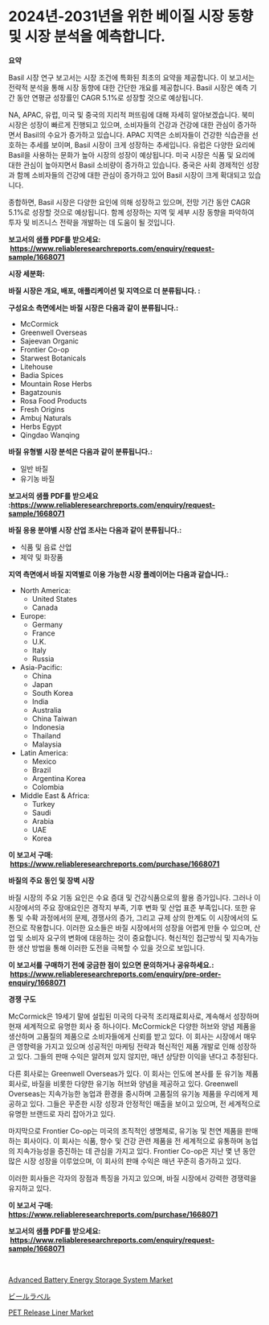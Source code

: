 <p><h1>2024년-2031년을 위한 베이질 시장 동향 및 시장 분석을 예측합니다.</h1></p><p><strong>요약</strong></p>
<p><p>Basil 시장 연구 보고서는 시장 조건에 특화된 최초의 요약을 제공합니다. 이 보고서는 전략적 분석을 통해 시장 동향에 대한 간단한 개요를 제공합니다. Basil 시장은 예측 기간 동안 연평균 성장률인 CAGR 5.1%로 성장할 것으로 예상됩니다.</p><p>NA, APAC, 유럽, 미국 및 중국의 지리적 퍼뜨림에 대해 자세히 알아보겠습니다. 북미 시장은 성장이 빠르게 진행되고 있으며, 소비자들의 건강과 건강에 대한 관심이 증가하면서 Basil의 수요가 증가하고 있습니다. APAC 지역은 소비자들이 건강한 식습관을 선호하는 추세를 보이며, Basil 시장이 크게 성장하는 추세입니다. 유럽은 다양한 요리에 Basil을 사용하는 문화가 높아 시장의 성장이 예상됩니다. 미국 시장은 식품 및 요리에 대한 관심이 높아지면서 Basil 소비량이 증가하고 있습니다. 중국은 사회 경제적인 성장과 함께 소비자들의 건강에 대한 관심이 증가하고 있어 Basil 시장이 크게 확대되고 있습니다.</p><p>종합하면, Basil 시장은 다양한 요인에 의해 성장하고 있으며, 전망 기간 동안 CAGR 5.1%로 성장할 것으로 예상됩니다. 함께 성장하는 지역 및 세부 시장 동향을 파악하여 투자 및 비즈니스 전략을 개발하는 데 도움이 될 것입니다.</p></p>
<p><strong>보고서의 샘플 PDF를 받으세요: &nbsp;<a href="https://www.reliableresearchreports.com/enquiry/request-sample/1668071">https://www.reliableresearchreports.com/enquiry/request-sample/1668071</a></strong></p>
<p><strong>시장 세분화:</strong></p>
<p><strong> 바질 시장은 개요, 배포, 애플리케이션 및 지역으로 더 분류됩니다. :</strong></p>
<p><strong>구성요소 측면에서는 바질 시장은 다음과 같이 분류됩니다.:</strong></p>
<p><ul><li>McCormick</li><li>Greenwell Overseas</li><li>Sajeevan Organic</li><li>Frontier Co-op</li><li>Starwest Botanicals</li><li>Litehouse</li><li>Badia Spices</li><li>Mountain Rose Herbs</li><li>Bagatzounis</li><li>Rosa Food Products</li><li>Fresh Origins</li><li>Ambuj Naturals</li><li>Herbs Egypt</li><li>Qingdao Wanqing</li></ul></p>
<p><strong> 바질 유형별 시장 분석은 다음과 같이 분류됩니다.:</strong></p>
<p><ul><li>일반 바질</li><li>유기농 바질</li></ul></p>
<p><strong>보고서의 샘플 PDF를 받으세요 :<a href="https://www.reliableresearchreports.com/enquiry/request-sample/1668071">https://www.reliableresearchreports.com/enquiry/request-sample/1668071</a></strong></p>
<p><strong> 바질 응용 분야별 시장 산업 조사는 다음과 같이 분류됩니다.:</strong></p>
<p><ul><li>식품 및 음료 산업</li><li>제약 및 화장품</li></ul></p>
<p><strong>지역 측면에서 바질 지역별로 이용 가능한 시장 플레이어는 다음과 같습니다.:</strong></p>
<p><ul>
    <li>
        North America:
        <ul>
            <li>United States</li>
            <li>Canada</li>
        </ul>
    </li>
    <li>
        Europe:
        <ul>
            <li>Germany</li>
            <li>France</li>
            <li>U.K.</li>
            <li>Italy</li>
            <li>Russia</li>
        </ul>
    </li>
    <li>
        Asia-Pacific:
        <ul>
            <li>China</li>
            <li>Japan</li>
            <li>South Korea</li>
            <li>India</li>
            <li>Australia</li>
            <li>China Taiwan</li>
            <li>Indonesia</li>
            <li>Thailand</li>
            <li>Malaysia</li>
        </ul>
    </li>
    <li>
        Latin America:
        <ul>
            <li>Mexico</li>
            <li>Brazil</li>
            <li>Argentina Korea</li>
            <li>Colombia</li>
        </ul>
    </li>
    <li>
        Middle East & Africa:
        <ul>
            <li>Turkey</li>
            <li>Saudi</li>
            <li>Arabia</li>
            <li>UAE</li>
            <li>Korea</li>
        </ul>
    </li>
    </ul></p>
<p><strong>이 보고서 구매: &nbsp;<a href="https://www.reliableresearchreports.com/purchase/1668071">https://www.reliableresearchreports.com/purchase/1668071</a></strong></p>
<p><strong>바질의 주요 동인 및 장벽 시장</strong></p>
<p><p>바질 시장의 주요 기동 요인은 수요 증대 및 건강식품으로의 활용 증가입니다. 그러나 이 시장에서의 주요 장애요인은 경작지 부족, 기후 변화 및 산업 표준 부족입니다. 또한 유통 및 수확 과정에서의 문제, 경쟁사의 증가, 그리고 규제 상의 한계도 이 시장에서의 도전으로 작용합니다. 이러한 요소들은 바질 시장에서의 성장을 어렵게 만들 수 있으며, 산업 및 소비자 요구의 변화에 대응하는 것이 중요합니다. 혁신적인 접근방식 및 지속가능한 생산 방법을 통해 이러한 도전을 극복할 수 있을 것으로 보입니다.</p></p>
<p><strong>이 보고서를 구매하기 전에 궁금한 점이 있으면 문의하거나 공유하세요.: &nbsp;<a href="https://www.reliableresearchreports.com/enquiry/pre-order-enquiry/1668071">https://www.reliableresearchreports.com/enquiry/pre-order-enquiry/1668071</a></strong></p>
<p><strong>경쟁 구도</strong></p>
<p><p>McCormick은 19세기 말에 설립된 미국의 다국적 조리재료회사로, 계속해서 성장하며 현재 세계적으로 유명한 회사 중 하나이다. McCormick은 다양한 허브와 양념 제품을 생산하며 고품질의 제품으로 소비자들에게 신뢰를 받고 있다. 이 회사는 시장에서 매우 큰 영향력을 가지고 있으며 성공적인 마케팅 전략과 혁신적인 제품 개발로 인해 성장하고 있다. 그들의 판매 수익은 알려져 있지 않지만, 매년 상당한 이익을 낸다고 추정된다.</p><p>다른 회사로는 Greenwell Overseas가 있다. 이 회사는 인도에 본사를 둔 유기농 제품 회사로, 바질을 비롯한 다양한 유기농 허브와 양념을 제공하고 있다. Greenwell Overseas는 지속가능한 농업과 환경을 중시하며 고품질의 유기농 제품을 우리에게 제공하고 있다. 그들은 꾸준한 시장 성장과 안정적인 매출을 보이고 있으며, 전 세계적으로 유명한 브랜드로 자리 잡아가고 있다.</p><p>마지막으로 Frontier Co-op는 미국의 조직적인 생명체로, 유기농 및 천연 제품을 판매하는 회사이다. 이 회사는 식품, 향수 및 건강 관련 제품을 전 세계적으로 유통하며 농업의 지속가능성을 증진하는 데 관심을 가지고 있다. Frontier Co-op은 지난 몇 년 동안 많은 시장 성장을 이루었으며, 이 회사의 판매 수익은 매년 꾸준히 증가하고 있다. </p><p>이러한 회사들은 각자의 장점과 특징을 가지고 있으며, 바질 시장에서 강력한 경쟁력을 유지하고 있다.</p></p>
<p><strong>이 보고서 구매: &nbsp; <a href="https://www.reliableresearchreports.com/purchase/1668071">https://www.reliableresearchreports.com/purchase/1668071</a></strong></p>
<p><strong>보고서의 샘플 PDF를 받으세요: &nbsp;<a href="https://www.reliableresearchreports.com/enquiry/request-sample/1668071">https://www.reliableresearchreports.com/enquiry/request-sample/1668071</a></strong><strong></strong></p>
<p>&nbsp;</p>
<p><p><a href="https://github.com/WillieWoodard/Market-Research-Report-List-4/blob/main/advanced-battery-energy-storage-system-market.md">Advanced Battery Energy Storage System Market</a></p><p><a href="https://medium.com/@billyhopkins526/%E3%83%93%E3%83%BC%E3%83%AB%E3%83%A9%E3%83%99%E3%83%AB%E5%B8%82%E5%A0%B4%E3%81%AE%E6%B4%9E%E5%AF%9F-%E5%B8%82%E5%A0%B4%E5%8B%95%E5%90%91-%E6%88%90%E9%95%B7-2024%E5%B9%B4%E3%81%8B%E3%82%892031%E5%B9%B4%E3%81%BE%E3%81%A7%E3%81%AE%E4%BA%88%E6%B8%AC-947fd9287df4">ビールラベル</a></p><p><a href="https://five-trouble-98a.notion.site/PET-Release-Liner-Market-Analysis-and-Market-Size-Global-Industry-Overview-Market-Segmentation-and-8f30a9a96f2048fe92eaef8db6610062">PET Release Liner Market</a></p></p>